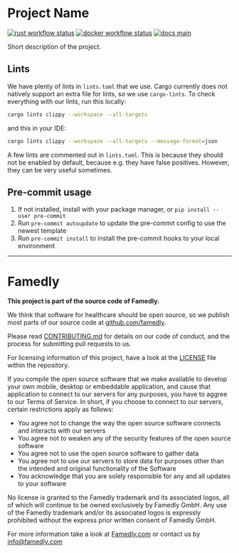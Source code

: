 # Project Name

[![rust workflow status][badge-rust-workflow-img]][badge-rust-workflow-url]
[![docker workflow status][badge-docker-workflow-img]][badge-docker-workflow-url]
[![docs main][badge-docs-main-img]][badge-docs-main-url]

[badge-rust-workflow-img]: https://github.com/famedly/rust-library-template/actions/workflows/rust.yml/badge.svg
[badge-rust-workflow-url]: https://github.com/famedly/rust-library-template/commits/main
[badge-docker-workflow-img]: https://github.com/famedly/rust-library-template/actions/workflows/docker.yml/badge.svg
[badge-docker-workflow-url]: https://github.com/famedly/rust-library-template/commits/main
[badge-docs-main-img]: https://img.shields.io/badge/docs-main-blue
[badge-docs-main-url]: https://famedly.github.io/rust-library-template/project_name/index.html

Short description of the project.

## Lints

We have plenty of lints in `lints.toml` that we use. Cargo currently does not natively support an extra file for lints, so we use `cargo-lints`. To check everything with our lints, run this locally:

```sh
cargo lints clippy --workspace --all-targets
```

and this in your IDE:
```sh
cargo lints clippy --workspace --all-targets --message-format=json
```

A few lints are commented out in `lints.toml`. This is because they should not be enabled by default, because e.g. they have false positives. However, they can be very useful sometimes.

## Pre-commit usage

1. If not installed, install with your package manager, or `pip install --user pre-commit`
2. Run `pre-commit autoupdate` to update the pre-commit config to use the newest template
3. Run `pre-commit install` to install the pre-commit hooks to your local environment

---

# Famedly

**This project is part of the source code of Famedly.**

We think that software for healthcare should be open source, so we publish most
parts of our source code at [github.com/famedly](https://github.com/famedly).

Please read [CONTRIBUTING.md](CONTRIBUTING.md) for details on our code of
conduct, and the process for submitting pull requests to us.

For licensing information of this project, have a look at the [LICENSE](LICENSE.md)
file within the repository.

If you compile the open source software that we make available to develop your
own mobile, desktop or embeddable application, and cause that application to
connect to our servers for any purposes, you have to aggree to our Terms of
Service. In short, if you choose to connect to our servers, certain restrictions
apply as follows:

- You agree not to change the way the open source software connects and
  interacts with our servers
- You agree not to weaken any of the security features of the open source software
- You agree not to use the open source software to gather data
- You agree not to use our servers to store data for purposes other than
  the intended and original functionality of the Software
- You acknowledge that you are solely responsible for any and all updates to
  your software

No license is granted to the Famedly trademark and its associated logos, all of
which will continue to be owned exclusively by Famedly GmbH. Any use of the
Famedly trademark and/or its associated logos is expressly prohibited without
the express prior written consent of Famedly GmbH.

For more
information take a look at [Famedly.com](https://famedly.com) or contact
us by [info@famedly.com](mailto:info@famedly.com?subject=[GitLab]%20More%20Information%20)
